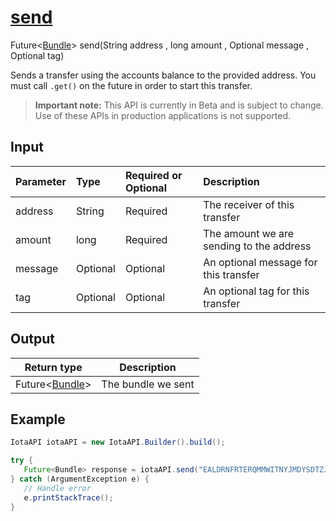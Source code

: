 
# [send](https://github.com/iotaledger/iota-java/blob/master/jota/src/main/java/org/iota/jota/IotaAccount.java#L382)
 Future<[Bundle](https://github.com/iotaledger/iota-java/blob/master/jota/src/main/java/org/iota/jota/model/Bundle.java)> send(String address , long amount , Optional<String> message , Optional<String> tag)

Sends a transfer using the accounts balance to the provided address. You must call `.get()` on the future in order to start this transfer.
> **Important note:** This API is currently in Beta and is subject to change. Use of these APIs in production applications is not supported.

## Input
| Parameter       | Type | Required or Optional | Description |
|:---------------|:--------|:--------| :--------|
| address | String | Required | The receiver of this transfer |
| amount | long | Required | The amount we are sending to the address |
| message | Optional<String> | Optional | An optional message for this transfer |
| tag | Optional<String> | Optional | An optional tag for this transfer |
    
## Output
| Return type | Description |
|--|--|
| Future<[Bundle](https://github.com/iotaledger/iota-java/blob/master/jota/src/main/java/org/iota/jota/model/Bundle.java)>  | The bundle we sent |



 ## Example
 
 ```Java
 IotaAPI iotaAPI = new IotaAPI.Builder().build();

try { 
    Future<Bundle> response = iotaAPI.send("EALDRNFRTERQMMWITNYJMDYSDTZJNQQY9BCXPGTQRPFQQVCARJXNQJBTUIHTKUZBEPIBL9AFAQAYNW99M", 314, Optional.of("YGRNPKXFERT9UTJFVWHPSJVHV9QTZFTNFURPLDFTRZGXTUNULLTFUZJ9JEBBBQVBLJZYPEUEACWYVGDJU", Optional.of("TAG9EQXHVTYYYUZATUPFAXMSVHC");
} catch (ArgumentException e) { 
    // Handle error
    e.printStackTrace(); 
}
 ```
